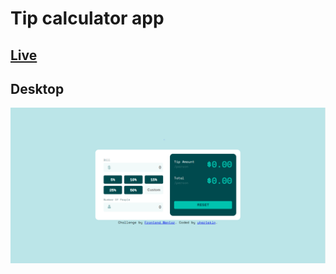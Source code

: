 # Tip calculator app

## [Live](https://yhertekin-tip-calculator.surge.sh/)

## Desktop

![desktop image of application](./pics/desktop.PNG)

<!-- ## Mobile -->

<!-- ![mobile image of application](./pics/mobile.PNG) -->
